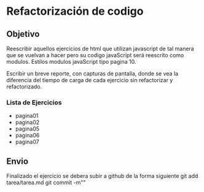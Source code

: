 # Refactorización de codigo

## Objetivo

Reescribir aquellos ejercicios de html que utilizan javascript de tal manera que se vuelvan a hacer pero su codigo javaScript será reescrito como modulos.
Estilos modulos javaScript tipo pagina 10.

Escribir un breve reporte, con capturas de pantalla, donde se vea la diferencia del tiempo de carga de cada ejercicio sin refactorizar y refactorizado.

### Lista de Ejercicios
 - pagina01
 - pagina02
 - pagina05
 - pagina06
 - pagina07

 ## Envio

 Finalizado el ejercicio se debera subir a github de la forma siguiente
 git add tarea/tarea.md
 git commit -m""